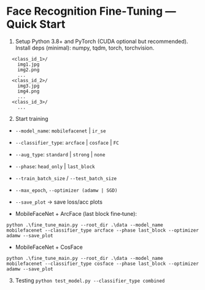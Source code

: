 # Face Recognition Fine‑Tuning — Quick Start

1) Setup
Python 3.8+ and PyTorch (CUDA optional but recommended).
Install deps (minimal): numpy, tqdm, torch, torchvision.

```<data_root>/
  <class_id_1>/ 
    img1.jpg
    img2.png
    ...
  <class_id_2>/ 
    img3.jpg
    img4.png
    ...
  <class_id_3>/ 
    ...
```

2) Start training

- `--model_name`: `mobilefacenet` | `ir_se`  
- `--classifier_type`: `arcface` | `cosface` | `FC`  
- `--aug_type`: `standard` | `strong` | `none`  
- `--phase`: `head_only` | `last_block`  
- `--train_batch_size` / `--test_batch_size`  
- `--max_epoch`, `--optimizer (adamw | SGD)`  
- `--save_plot` → save loss/acc plots

- MobileFaceNet + ArcFace (last block fine‑tune):
  
```python .\fine_tune_main.py --root_dir .\data --model_name mobilefacenet --classifier_type arcface --phase last_block --optimizer adamw --save_plot```

- MobileFaceNet + CosFace
  
```python .\fine_tune_main.py --root_dir .\data --model_name mobilefacenet --classifier_type cosface --phase last_block --optimizer adamw --save_plot```

3) Testing
```python test_model.py --classifier_type combined ```

